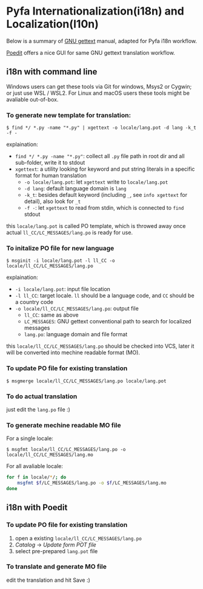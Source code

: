 # Pyfa Internationalization(i18n) and Localization(l10n)

Below is a summary of [GNU gettext](https://www.gnu.org/software/gettext/) manual, adapted for Pyfa i18n workflow. 

[Poedit](https://poedit.net/) offers a nice GUI for same GNU gettext translation workflow.

## i18n with command line

Windows users can get these tools via Git for windows, Msys2 or Cygwin; or just use WSL / WSL2.
For Linux and macOS users these tools might be avaliable out-of-box.

### To generate new template for translation:

```console
$ find */ *.py -name "*.py" | xgettext -o locale/lang.pot -d lang -k_t -f -
```

explaination:

* `find */ *.py -name "*.py"`: collect all `.py` file path in root dir and all sub-folder, write it to stdout
* `xgettext`: a utility looking for keyword and put string literals in a specific format for human translation
    * `-o locale/lang.pot`: let `xgettext` write to `locale/lang.pot`
    * `-d lang`: default language domain is `lang`
    * `-k_t`: besides default keyword (including `_`, see `info xgettext` for detail), also look for `_t`
    * `-f -`: let `xgettext` to read from stdin, which is connected to `find` stdout

this `locale/lang.pot` is called PO template, which is throwed away once actual `ll_CC/LC_MESSAGES/lang.po` is ready for use.

### To initalize PO file for new language

```console
$ msginit -i locale/lang.pot -l ll_CC -o locale/ll_CC/LC_MESSAGES/lang.po
```

explaination:

* `-i locale/lang.pot`: input file location
* `-l ll_CC`: target locale. `ll` should be a language code, and `CC` should be a country code
* `-o locale/ll_CC/LC_MESSAGES/lang.po`: output file
    * `ll_CC`: same as above
    * `LC_MESSAGES`: GNU gettext conventional path to search for localized messages
    * `lang.po`: language domain and file format

this `locale/ll_CC/LC_MESSAGES/lang.po` should be checked into VCS, later it will be converted into mechine readable format (MO).

### To update PO file for existing translation

```console
$ msgmerge locale/ll_CC/LC_MESSAGES/lang.po locale/lang.pot
```

### To do actual translation

just edit the `lang.po` file :)

### To generate mechine readable MO file

For a single locale:

```console
$ msgfmt locale/ll_CC/LC_MESSAGES/lang.po -o locale/ll_CC/LC_MESSAGES/lang.mo
```

For all avaliable locale:
```bash
for f in locale/*/; do 
    msgfmt $f/LC_MESSAGES/lang.po -o $f/LC_MESSAGES/lang.mo
done
```

## i18n with Poedit

### To update PO file for existing translation

1. open a existing `locale/ll_CC/LC_MESSAGES/lang.po`
2. *Catalog* -> *Update form POT file*
3. select pre-prepared `lang.pot` file

### To translate and generate MO file

edit the translation and hit Save :)
